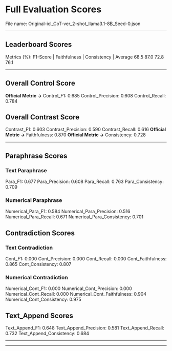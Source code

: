 # Full Evaluation Scores

File name: Original-icl_CoT-ver_2-shot_llama3.1-8B_Seed-0.json


---

## Leaderboard Scores

Metrics (%): F1-Score | Faithfulness | Consistency | Average
                68.5        87.0          72.8        76.1

---

## Overall Control Score

**Official Metric ->** Control_F1: 0.685
Control_Precision: 0.608
Control_Recall: 0.784

## Overall Contrast Score

Contrast_F1: 0.603
Contrast_Precision: 0.590
Contrast_Recall: 0.616
**Official Metric ->** Faithfulness: 0.870
**Official Metric ->** Consistency: 0.728

---


## Paraphrase Scores


### Text Paraphrase

Para_F1: 0.677
Para_Precision: 0.608
Para_Recall: 0.763
Para_Consistency: 0.709


### Numerical Paraphrase

Numerical_Para_F1: 0.584
Numerical_Para_Precision: 0.516
Numerical_Para_Recall: 0.671
Numerical_Para_Consistency: 0.701


## Contradiction Scores


### Text Contradiction

Cont_F1: 0.000
Cont_Precision: 0.000
Cont_Recall: 0.000
Cont_Faithfulness: 0.865
Cont_Consistency: 0.807


### Numerical Contradiction

Numerical_Cont_F1: 0.000
Numerical_Cont_Precision: 0.000
Numerical_Cont_Recall: 0.000
Numerical_Cont_Faithfulness: 0.904
Numerical_Cont_Consistency: 0.975


## Text_Append Scores

Text_Append_F1: 0.648
Text_Append_Precision: 0.581
Text_Append_Recall: 0.732
Text_Append_Consistency: 0.684

---


---

